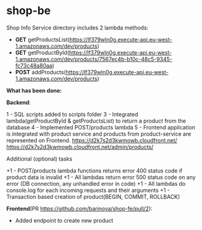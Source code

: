 # shop-be

Shop Info Service directory includes 2 lambda methods:
- **GET** getProductsList(https://lf379wln0g.execute-api.eu-west-1.amazonaws.com/dev/products)
- **GET** getProductById(https://lf379wln0g.execute-api.eu-west-1.amazonaws.com/dev/products/7567ec4b-b10c-48c5-9345-fc73c48a80aa)
- **POST** addProducts(https://lf379wln0g.execute-api.eu-west-1.amazonaws.com/dev/products)


**What has been done:** 

**Backend**:

1 - SQL scripts added to scripts folder
3 - Integrated lambda(getProductById & getProductsList) to return a product from the database
4 - Implemented POST/products lambda
5 - Frontend application is integrated with product service and products from product-service are represented on Frontend.
https://d2k7s2d3kwmowb.cloudfront.net/
https://d2k7s2d3kwmowb.cloudfront.net/admin/products/

Additional (optional) tasks

+1 - POST/products lambda functions returns error 400 status code if product data is invalid
+1 - All lambdas return error 500 status code on any error (DB connection, any unhandled error in code)
+1 - All lambdas do console.log for each incoming requests and their arguments
+1 - Transaction based creation of product(BEGIN, COMMIT, ROLLBACK)

**Frontend**(PR https://github.com/barinova/shop-fe/pull/2): 
- Added endpoint to create new product

